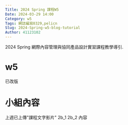 ```yaml
---
Title: 2024 Spring 課程W5
Date: 2024-03-29 14:00
Category: w5
Tags: 網誌編寫0329,pelicn
Slug: 2024-Spring-w5-blog-tutorial
Author: 41123102
---
```


2024 Spring 網際內容管理與協同產品設計實習課程教學導引.

<!-- PELICAN_END_SUMMARY -->

# w5
已改版
# 小組內容
上週已上傳"課程文字影片"
2b_1 2b_2 內容

